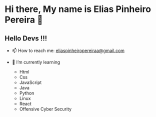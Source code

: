 # Hi there, My name is Elias Pinheiro Pereira 👋
## Hello Devs !!!

<!--
**eliaspinheiropereira/eliaspinheiropereira** is a ✨ _special_ ✨ repository because its `README.md` (this file) appears on your GitHub profile.
- ⚡ Fun fact: ...
-->

- 📫 How to reach me: eliaspinheiropereiraa@gmail.com


- 🌱 I’m currently learning
  * Html
  * Css
  * JavaScript
  * Java
  * Python
  * Linux
  * React
  * Offensive Cyber Security
